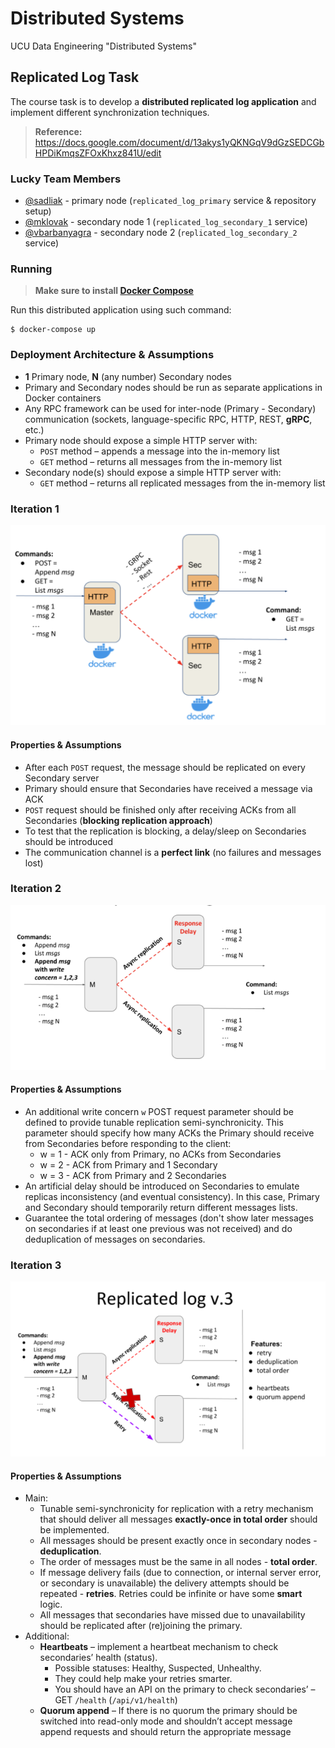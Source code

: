 # Distributed Systems

UCU Data Engineering "Distributed Systems"

## Replicated Log Task

The course task is to develop a **distributed replicated log application** and implement different synchronization
techniques.

> **Reference:** https://docs.google.com/document/d/13akys1yQKNGqV9dGzSEDCGbHPDiKmqsZFOxKhxz841U/edit

### Lucky Team Members

* [@sadliak](https://github.com/sadliak) - primary node (`replicated_log_primary` service & repository setup)
* [@mklovak](https://github.com/mklovak) - secondary node 1 (`replicated_log_secondary_1` service)
* [@vbarbanyagra](https://github.com/vbarbanyagra) - secondary node 2 (`replicated_log_secondary_2` service)

### Running

> **Make sure to install [Docker Compose](https://docs.docker.com/compose/install/)**

Run this distributed application using such command:

```shell command
$ docker-compose up
```

### Deployment Architecture & Assumptions

* **1** Primary node, **N** (any number) Secondary nodes
* Primary and Secondary nodes should be run as separate applications in Docker containers
* Any RPC framework can be used for inter-node (Primary - Secondary) communication
  (sockets, language-specific RPC, HTTP, REST, **gRPC**, etc.)
* Primary node should expose a simple HTTP server with:
    * `POST` method – appends a message into the in-memory list
    * `GET` method – returns all messages from the in-memory list
* Secondary node(s) should expose a simple HTTP server with:
    * `GET` method – returns all replicated messages from the in-memory list

### Iteration 1

![iteration-1](assets/iteration-1.png)

#### Properties & Assumptions

* After each `POST` request, the message should be replicated on every Secondary server
* Primary should ensure that Secondaries have received a message via ACK
* `POST` request should be finished only after receiving ACKs from all Secondaries (**blocking replication approach**)
* To test that the replication is blocking, a delay/sleep on Secondaries should be introduced
* The communication channel is a **perfect link** (no failures and messages lost)

### Iteration 2

![iteration-2](assets/iteration-2.png)

#### Properties & Assumptions

* An additional write concern `w` POST request parameter should be defined to provide tunable replication
  semi-synchronicity. This parameter should specify how many ACKs the Primary should receive from Secondaries before
  responding to the client:
    * w = 1 - ACK only from Primary, no ACKs from Secondaries
    * w = 2 - ACK from Primary and 1 Secondary
    * w = 3 - ACK from Primary and 2 Secondaries
* An artificial delay should be introduced on Secondaries to emulate replicas inconsistency (and eventual consistency).
  In this case, Primary and Secondary should temporarily return different messages lists.
* Guarantee the total ordering of messages (don't show later messages on secondaries if at least one previous was not
  received) and do deduplication of messages on secondaries.

### Iteration 3

![iteration-3](assets/iteration-3.png)

#### Properties & Assumptions

* Main:
    * Tunable semi-synchronicity for replication with a retry mechanism that should deliver all messages **exactly-once
      in total order** should be implemented.
    * All messages should be present exactly once in secondary nodes - **deduplication**.
    * The order of messages must be the same in all nodes - **total order**.
    * If message delivery fails (due to connection, or internal server error, or secondary is unavailable) the delivery
      attempts should be repeated - **retries**. Retries could be infinite or have some **smart** logic.
    * All messages that secondaries have missed due to unavailability should be replicated after (re)joining the
      primary.
* Additional:
    * **Heartbeats** – implement a heartbeat mechanism to check secondaries’ health (status).
        * Possible statuses: Healthy, Suspected, Unhealthy.
        * They could help make your retries smarter.
        * You should have an API on the primary to check secondaries’ – GET `/health` (`/api/v1/health`)
    * **Quorum append** – If there is no quorum the primary should be switched into read-only mode and
      shouldn’t accept message append requests and should return the appropriate message
